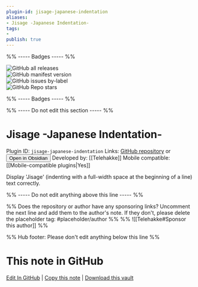 ```yaml
---
plugin-id: jisage-japanese-indentation
aliases:
- Jisage -Japanese Indentation-
tags: 
- 
publish: true
---
```


%% ----- Badges ----- %%

![GitHub all releases](https://img.shields.io/github/downloads/Telehakke/jisage-japanese-indentation/total?color=573E7A&logo=github&style=for-the-badge)   
![GitHub manifest version](https://img.shields.io/github/manifest-json/v/Telehakke/jisage-japanese-indentation?color=573E7A&logo=github&style=for-the-badge)   
![GitHub issues by-label](https://img.shields.io/github/issues/Telehakke/jisage-japanese-indentation/help%20wanted?color=573E7A&logo=github&style=for-the-badge)   
![GitHub Repo stars](https://img.shields.io/github/stars/Telehakke/jisage-japanese-indentation?color=573E7A&logo=github&style=for-the-badge)

%% ----- Badges ----- %%

%% ----- Do not edit this section ----- %%

# Jisage -Japanese Indentation-

Plugin ID: `jisage-japanese-indentation`
Links: [GitHub repository](https://github.com/Telehakke/jisage-japanese-indentation) or [<button id=HH>Open in Obsidian</button>](obsidian://show-plugin?id=jisage-japanese-indentation)
Developed by: [[Telehakke]]
Mobile compatible: [[Mobile-compatible plugins|Yes]]

Display 'Jisage' (indenting with a full-width space at the beginning of a line) text correctly.

%% ----- Do not edit anything above this line ----- %% 

%% Does the repository or author have any sponsoring links? Uncomment the next line and add them to the author's note. If they don't, please delete the placeholder tag: #placeholder/author %%
%% ![[Telehakke#Sponsor this author]] %%

%% Hub footer: Please don't edit anything below this line %%

# This note in GitHub

<span class="git-footer">[Edit In GitHub](https://github.dev/obsidian-community/obsidian-hub/blob/main/02%20-%20Community%20Expansions/02.05%20All%20Community%20Expansions/Plugins/jisage-japanese-indentation.md "git-hub-edit-note") | [Copy this note](https://raw.githubusercontent.com/obsidian-community/obsidian-hub/main/02%20-%20Community%20Expansions/02.05%20All%20Community%20Expansions/Plugins/jisage-japanese-indentation.md "git-hub-copy-note") | [Download this vault](https://github.com/obsidian-community/obsidian-hub/archive/refs/heads/main.zip "git-hub-download-vault") </span>
